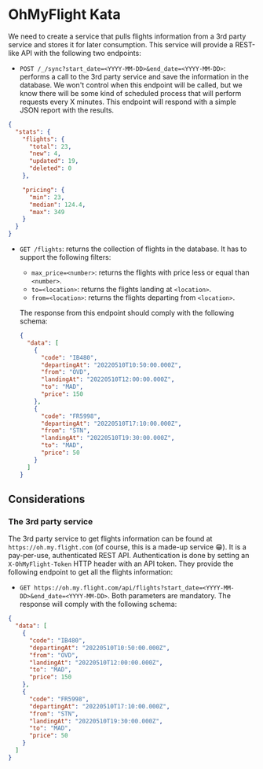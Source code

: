 # OhMyFlight Kata

We need to create a service that pulls flights information from a 3rd party service and stores it for later consumption. This service will provide a REST-like API with the following two endpoints:

- `POST /_/sync?start_date=<YYYY-MM-DD>&end_date=<YYYY-MM-DD>`: performs a call to the 3rd party service and save the information in the database. We won't control when this endpoint will be called, but we know there will be some kind of scheduled process that will perform requests every X minutes. This endpoint will respond with a simple JSON report with the results.

```json
{
  "stats": {
    "flights": {
      "total": 23,
      "new": 4,
      "updated": 19,
      "deleted": 0
    },

    "pricing": {
      "min": 23,
      "median": 124.4,
      "max": 349
    }
  }
}
```

- `GET /flights`: returns the collection of flights in the database. It has to support the following filters:

  - `max_price=<number>`: returns the flights with price less or equal than `<number>`.
  - `to=<location>`: returns the flights landing at `<location>`.
  - `from=<location>`: returns the flights departing from `<location>`.

  The response from this endpoint should comply with the following schema:

  ```json
  {
    "data": [
      {
        "code": "IB480",
        "departingAt": "20220510T10:50:00.000Z",
        "from": "OVD",
        "landingAt": "20220510T12:00:00.000Z",
        "to": "MAD",
        "price": 150
      },
      {
        "code": "FR5998",
        "departingAt": "20220510T17:10:00.000Z",
        "from": "STN",
        "landingAt": "20220510T19:30:00.000Z",
        "to": "MAD",
        "price": 50
      }
    ]
  }
  ```

## Considerations

### The 3rd party service

The 3rd party service to get flights information can be found at `https://oh.my.flight.com` (of course, this is a made-up service 😁). It is a pay-per-use, authenticated REST API. Authentication is done by setting an `X-OhMyFlight-Token` HTTP header with an API token. They provide the following endpoint to get all the flights information:

- `GET https://oh.my.flight.com/api/flights?start_date=<YYYY-MM-DD>&end_date=<YYYY-MM-DD>`. Both parameters are mandatory. The response will comply with the following schema:

```json
{
  "data": [
    {
      "code": "IB480",
      "departingAt": "20220510T10:50:00.000Z",
      "from": "OVD",
      "landingAt": "20220510T12:00:00.000Z",
      "to": "MAD",
      "price": 150
    },
    {
      "code": "FR5998",
      "departingAt": "20220510T17:10:00.000Z",
      "from": "STN",
      "landingAt": "20220510T19:30:00.000Z",
      "to": "MAD",
      "price": 50
    }
  ]
}
```
